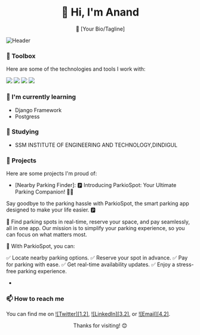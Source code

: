 <div align="center">
  <h1>👋 Hi, I'm Anand</h1>
  <p>🚀 [Your Bio/Tagline]</p>
</div>

![Header](http://postimg.cc/ZCYn3nfF)

### 🧰 Toolbox

Here are some of the technologies and tools I work with:

<p>
  <img src="https://www.google.com/url?sa=i&url=https%3A%2F%2Fflutter.dev%2Fbrand&psig=AOvVaw3iby8bG3fjwl8WeVo_hrNW&ust=1698384700412000&source=images&cd=vfe&opi=89978449&ved=0CBEQjRxqFwoTCPCEx5P-koIDFQAAAAAdAAAAABAE">
  <img src="https://www.google.com/url?sa=i&url=https%3A%2F%2Fen.wikipedia.org%2Fwiki%2FFile%3APython-logo-notext.svg&psig=AOvVaw0LI9cmQz1ULH8tuqwK2fR2&ust=1698384740145000&source=images&cd=vfe&opi=89978449&ved=0CBEQjRxqFwoTCPCv06b-koIDFQAAAAAdAAAAABAE">
  <img src="https://www.google.com/url?sa=i&url=https%3A%2F%2F1000logos.net%2Fjava-logo%2F&psig=AOvVaw1lkLbw3pCd3QWzjUMoGSs6&ust=1698384777641000&source=images&cd=vfe&opi=89978449&ved=0CBEQjRxqFwoTCKDesrj-koIDFQAAAAAdAAAAABAE">
  <img src="https://www.google.com/url?sa=i&url=https%3A%2F%2Fen.wikipedia.org%2Fwiki%2FFile%3AC_Logo.png&psig=AOvVaw0h3x-q7wcSR1jxgEmMJVzY&ust=1698384803410000&source=images&cd=vfe&opi=89978449&ved=0CBEQjRxqFwoTCLj118T-koIDFQAAAAAdAAAAABAE">
</p>

### 🌱 I'm currently learning

- Django Framework
- Postgress

### 💼 Studying

- SSM INSTITUTE OF ENGINEERING AND TECHNOLOGY,DINDIGUL

### 📂 Projects

Here are some projects I'm proud of:

- [Nearby Parking Finder]: 🅿️ Introducing ParkioSpot: Your Ultimate Parking Companion! 🚗📱

Say goodbye to the parking hassle with ParkioSpot, the smart parking app designed to make your life easier. 🅿️

🌟 Find parking spots in real-time, reserve your space, and pay seamlessly, all in one app. Our mission is to simplify your parking experience, so you can focus on what matters most.

🚀 With ParkioSpot, you can:

✅ Locate nearby parking options.
✅ Reserve your spot in advance.
✅ Pay for parking with ease.
✅ Get real-time availability updates.
✅ Enjoy a stress-free parking experience.

- [Doctor Availability in Hospital]: Description

### 📫 How to reach me

You can find me on [![Twitter][1.2]][1], [![LinkedIn][3.2]][3], or [![Email][4.2]][4].

<div align="center">
  <p>Thanks for visiting! 😊</p>
</div>

[1]: https://twitter.com/CCharukes
[3]: https://www.linkedin.com/in/anand-charukesan/
[4]: mailto:anandcharukesan004@gmail.com
